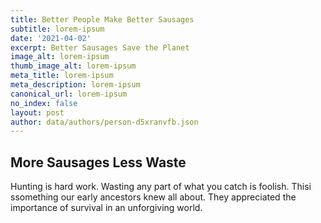 ```yaml
---
title: Better People Make Better Sausages
subtitle: lorem-ipsum
date: '2021-04-02'
excerpt: Better Sausages Save the Planet
image_alt: lorem-ipsum
thumb_image_alt: lorem-ipsum
meta_title: lorem-ipsum
meta_description: lorem-ipsum
canonical_url: lorem-ipsum
no_index: false
layout: post
author: data/authors/person-d5xranvfb.json
---
```

## More Sausages Less Waste

Hunting is hard work. Wasting any part of what you catch is foolish.  Thisi ssomething our early ancestors knew all about. They appreciated the importance of survival in an unforgiving world.
